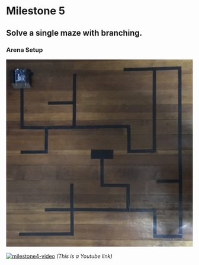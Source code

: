 
# Milestone 5
## Solve a single maze with branching.

### Arena Setup
![arena5](arena5.jpg)

  
  

[![milestone4-video](http://img.youtube.com/vi/qSIA5p916dI/0.jpg)](https://www.youtube.com/watch?v=qSIA5p916dI)
*(This is a Youtube link)*  

